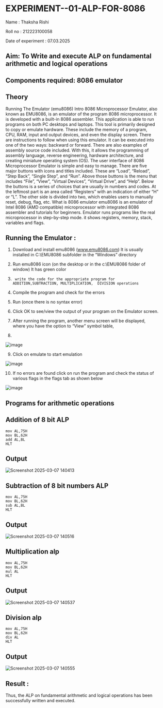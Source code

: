 # EXPERIMENT--01-ALP-FOR-8086
Name : Thaksha Rishi

Roll no : 212223100058

Date of experiment : 07.03.2025





## Aim: To Write and execute ALP on fundamental arithmetic and logical operations
## Components required: 8086  emulator 
## Theory 
Running The Emulator (emu8086) Intro 8086 Microprocessor Emulator, also known as EMU8086, is an emulator of the program 8086 microprocessor. It is developed with a built-in 8086 assembler. This application is able to run programs on both PC desktops and laptops. This tool is primarily designed to copy or emulate hardware. These include the memory of a program, CPU, RAM, input and output devices, and even the display screen. There are instructions to follow when using this emulator. It can be executed into one of the two ways: backward or forward. There are also examples of assembly source code included. With this, it allows the programming of assembly language, reverse engineering, hardware architecture, and creating miniature operating system (OS). The user interface of 8086 Microprocessor Emulator is simple and easy to manage. There are five major buttons with icons and titles included. These are “Load”, “Reload”, “Step Back”, “Single Step”, and “Run”. Above those buttons is the menu that includes “File”, “View”, “Virtual Devices”, “Virtual Drive”, and “Help”. Below the buttons is a series of choices that are usually in numbers and codes. At the leftmost part is an area called “Registers” with an indication of either “H” or “L”. The other side is divided into two, which enables users to manually reset, debug, flag, etc. What is 8086 emulator emu8086 is an emulator of Intel 8086 (AMD compatible) microprocessor with integrated 8086 assembler and tutorials for beginners. Emulator runs programs like the real microprocessor in step-by-step mode. it shows registers, memory, stack, variables and flags.


 ## Running the Emulator :
1.	Download and install emu8086 (www.emu8086.com) It is usually installed in C:\EMU8086 subfolder in the “Windows” directory
2.	  Run  emu8086 icon (on the desktop or in the c:\EMU8086 folder of window) It has green color 
 
 
3.		write the code for the appropriate program for ADDITION,SUBTRACTION, MULTIPLICATION,  DIVISION operations 

4.	 Compile the program and check for the errors 
5.	Run (once there is no syntax error) 

6.	Click OK to see/view the output of your program on the Emulator screen. 


7.	After running the program, another menu screen will be displayed, where you have the option to “View” symbol table,
8.	 


![image](https://user-images.githubusercontent.com/36288975/189273263-d65baae9-4b8f-4723-afb3-c0ffa4052b04.png)











9.	Click on emulate to start emulation 








![image](https://user-images.githubusercontent.com/36288975/189273273-9bb36ec1-e2e8-4892-8d35-37707332bfdc.png)








10.	If no errors are found click on run the program and check the status of various flags in the flags tab as shown below 






![image](https://user-images.githubusercontent.com/36288975/189273277-113a2a33-4a40-4ff8-95a5-ecd3a1f504fe.png)







## Programs for arithmetic  operations

## Addition  of 8 bit ALP 

```
mov AL,75H
mov BL,62H
add AL,BL
HLT
```


## Output  

![Screenshot 2025-03-07 140413](https://github.com/user-attachments/assets/fae2dc46-f6ab-4698-97ab-3bf548069c07)

 
## Subtraction   of 8 bit numbers  ALP 

 ```
mov AL,75H
mov BL,62H
sub AL,BL
HLT
```
## Output  

![Screenshot 2025-03-07 140516](https://github.com/user-attachments/assets/3a6abf30-4302-45ad-8b0e-0b46f31fc652)

## Multiplication alp 

```
mov AL,75H
mov BL,62H
mul AL
HLT
```
 ## Output  
![Screenshot 2025-03-07 140537](https://github.com/user-attachments/assets/4b1cefec-4216-413a-9247-82d26b2fcb70)


## Division alp 

```
mov AL,75H
mov BL,62H
div AL
HLT
```
## Output  

![Screenshot 2025-03-07 140555](https://github.com/user-attachments/assets/4376e030-cd7d-4c40-919f-e7046227ae04)

## Result :
 
Thus, the ALP on fundamental arithmetic and logical operations has been successfully written and executed.







